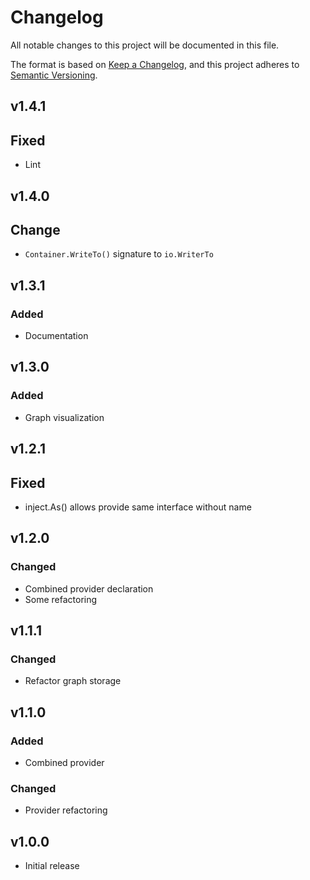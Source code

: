 # Changelog
All notable changes to this project will be documented in this file.

The format is based on [Keep a Changelog](https://keepachangelog.com/en/1.0.0/),
and this project adheres to [Semantic Versioning](https://semver.org/spec/v2.0.0.html).

## v1.4.1

## Fixed

- Lint

## v1.4.0

## Change

- `Container.WriteTo()` signature to `io.WriterTo`

## v1.3.1

### Added

- Documentation

## v1.3.0

### Added

- Graph visualization

## v1.2.1

## Fixed

- inject.As() allows provide same interface without name

## v1.2.0

### Changed

- Combined provider declaration
- Some refactoring

## v1.1.1

### Changed

- Refactor graph storage

## v1.1.0

### Added

- Combined provider

### Changed

- Provider refactoring

## v1.0.0

- Initial release
